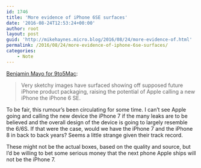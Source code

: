 ```yaml
---
id: 1746
title: 'More evidence of iPhone 6SE surfaces'
date: '2016-08-24T12:53:24+00:00'
author: root
layout: post
guid: 'http://mikehaynes.micro.blog/2016/08/24/more-evidence-of.html'
permalink: /2016/08/24/more-evidence-of-iphone-6se-surfaces/
categories:
    - Note
---
```


[Benjamin Mayo for 9to5Mac](https://9to5mac.com/2016/08/24/sketchy-product-packaging-images-suggest-iphone-6-se-branding-as-iphone-7-event-nears/):

> Very sketchy images have surfaced showing off supposed future iPhone product packaging, raising the potential of Apple calling a new iPhone the iPhone 6 SE.

To be fair, this rumour’s been circulating for some time. I can’t see Apple going and calling the new device the iPhone 7 if the many leaks are to be believed and the overall design of the device is going to largely resemble the 6/6S. If that were the case, would we have the iPhone 7 and the iPhone 8 in back to back years? Seems a little strange given their track record.

These might not be the actual boxes, based on the quality and source, but I’d be willing to bet some serious money that the next phone Apple ships will not be the iPhone 7.